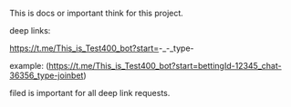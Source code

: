 
This is docs or important think for this project.







deep links:

https://t.me/This_is_Test400_bot?start=<key1>-<value1>_<key2>-<value2>_type-<type of the request>

example: (https://t.me/This_is_Test400_bot?start=bettingId-12345_chat-36356_type-joinbet)






<type> filed is important for all deep link requests.